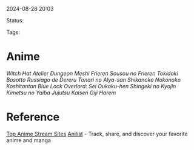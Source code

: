 
2024-08-28 20:03

Status:

Tags:

# Anime

*Witch Hat Atelier*
*Dungeon Meshi*
*Frieren*
*Sousou no Frieren*
*Tokidoki Bosotto Russiago de Dereru Tonari no Alya-san*
*Shikanoko Nokonoko Koshitantan*
*Blue Lock*
*Overlord: Sei Oukoku-hen*
*Shingeki no Kyojin*
*Kimetsu no Yaiba*
*Jujutsu Kaisen*
*Giji Harem*

# Reference

[Top Anime Stream Sites](https://www.reddit.com/r/StreamingAnime/wiki/topsites/)
[Anilist](https://anilist.co/) - Track, share, and discover your favorite anime and manga

